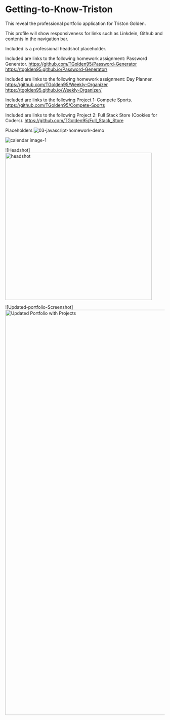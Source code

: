# Getting-to-Know-Triston

This reveal the professional portfolio application for Triston Golden.

This profile will show responsiveness for links such as Linkdein, Github and contents in the navigation bar.

Included is a professional headshot placeholder.

Included are links to the following homework assignment: Password Generator.
https://github.com/TGolden95/Password-Generator
https://tgolden95.github.io/Password-Generator/

Included are links to the following homework assignment: Day Planner.
https://github.com/TGolden95/Weekly-Organizer
https://tgolden95.github.io/Weekly-Organizer/

Included are links to the following Project 1: Compete Sports.
https://github.com/TGolden95/Compete-Sports

Included are links to the following Project 2: Full Stack Store (Cookies for Coders).
https://github.com/TGolden95/Full_Stack_Store

Placeholders
![03-javascript-homework-demo](https://user-images.githubusercontent.com/94794961/153693416-58a760f3-78fe-4499-9ce3-fe085ec8e0a8.png)

![calendar image-1](https://user-images.githubusercontent.com/94794961/153693476-b8ef8cb4-3eeb-4672-b512-2d8c8feff0ba.png)

![Headshot]<img width="463" alt="headshot" src="https://user-images.githubusercontent.com/94794961/153693532-6b400083-755c-445b-b0f9-f19c0d9cc173.png">

![Updated-portfolio-Screenshot]<img width="1274" alt="Updated Portfolio with Projects" src="https://user-images.githubusercontent.com/94794961/153693320-97bc7c7f-b27e-4603-9c20-47cc6b2e7aa9.png">
